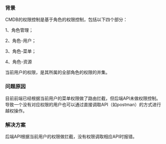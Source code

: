### 背景

CMDB的权限控制是基于角色的权限控制，包括以下四个部分：

1、角色管理；

2、角色-用户；

3、角色-菜单；

4、角色-资源



当前用户的权限，是其所属的全部角色的权限的并集。



### 问题原因

目前前端已经根据当前用户的菜单权限做了路由拦截，但后端API未做权限控制。导致一个没有对应权限的用户也可以通过直接调取API（如postman）的方式进行越权操作。



### 解决方案

后端API根据当前用户的权限做拦截，没有权限调取相应API时报错。